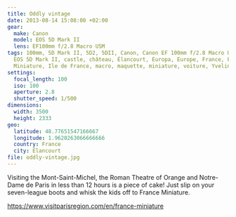 ```yaml
---
title: Oddly vintage
date: 2013-08-14 15:08:00 +02:00
gear:
  make: Canon
  model: EOS 5D Mark II
  lens: EF100mm f/2.8 Macro USM
tags: 100mm, 5D Mark II, 5D2, 5DII, Canon, Canon EF 100mm f/2.8 Macro USM, Canon
  EOS 5D Mark II, castle, château, Élancourt, Europa, Europe, France, France
  Miniature, Ile de France, macro, maquette, miniature, voiture, Yvelines
settings:
  focal_length: 100
  iso: 100
  aperture: 2.8
  shutter_speed: 1/500
dimensions:
  width: 3500
  height: 2333
geo:
  latitude: 48.77651547166667
  longitude: 1.9620263066666666
  country: France
  city: Élancourt
file: oddly-vintage.jpg
---
```


Visiting the Mont-Saint-Michel, the Roman Theatre of Orange and Notre-Dame de Paris in less than 12 hours is a piece of cake! Just slip on your seven-league boots and whisk the kids off to France Miniature.

https://www.visitparisregion.com/en/france-miniature
